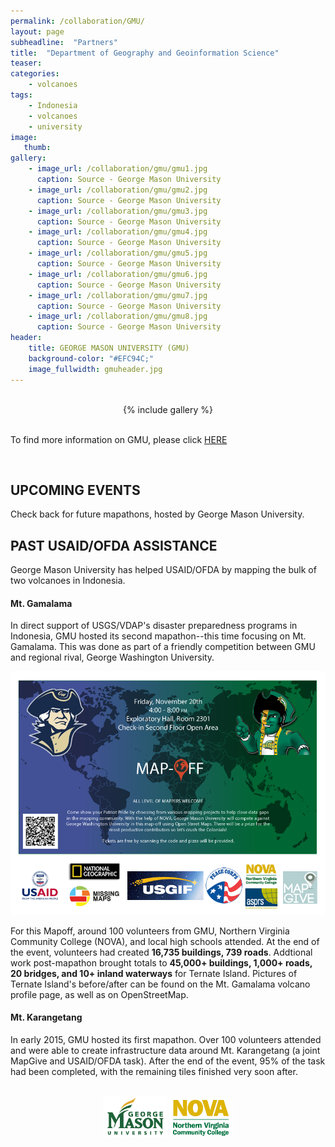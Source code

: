 ```yaml
---
permalink: /collaboration/GMU/
layout: page
subheadline:  "Partners"
title:  "Department of Geography and Geoinformation Science"
teaser: 
categories:
    - volcanoes
tags:
    - Indonesia
    - volcanoes
    - university
image:
   thumb:
gallery:
    - image_url: /collaboration/gmu/gmu1.jpg
      caption: Source - George Mason University
    - image_url: /collaboration/gmu/gmu2.jpg
      caption: Source - George Mason University
    - image_url: /collaboration/gmu/gmu3.jpg
      caption: Source - George Mason University
    - image_url: /collaboration/gmu/gmu4.jpg
      caption: Source - George Mason University
    - image_url: /collaboration/gmu/gmu5.jpg
      caption: Source - George Mason University
    - image_url: /collaboration/gmu/gmu6.jpg
      caption: Source - George Mason University
    - image_url: /collaboration/gmu/gmu7.jpg
      caption: Source - George Mason University
    - image_url: /collaboration/gmu/gmu8.jpg
      caption: Source - George Mason University
header:
    title: GEORGE MASON UNIVERSITY (GMU)
    background-color: "#EFC94C;"
    image_fullwidth: gmuheader.jpg
---
```


<br />

<center>
{% include gallery %}
</center>

<br />

To find more information on GMU, please click [HERE](https://cos.gmu.edu/ggs/)

<br />

## UPCOMING EVENTS
Check back for future mapathons, hosted by George Mason University.

## PAST USAID/OFDA ASSISTANCE
George Mason University has helped USAID/OFDA by mapping the bulk of two volcanoes in Indonesia. 

#### Mt. Gamalama
In direct support of USGS/VDAP's disaster preparedness programs in Indonesia, GMU hosted its second mapathon--this time focusing on Mt. Gamalama. This was done as part of a friendly competition between GMU and regional rival, George Washington University.

![](/images/collaboration/gmu/mapoff.png)

For this Mapoff, around 100 volunteers from GMU, Northern Virginia Community College (NOVA), and local high schools attended. At the end of the event, volunteers had created **16,735 buildings, 739 roads**. Addtional work post-mapathon brought totals to **45,000+ buildings, 1,000+ roads, 20 bridges, and 10+ inland waterways** for Ternate Island. Pictures of Ternate Island's before/after can be found on the Mt. Gamalama volcano profile page, as well as on OpenStreetMap. 

#### Mt. Karangetang
In early 2015, GMU hosted its first mapathon. Over 100 volunteers attended and were able to create infrastructure data around Mt. Karangetang (a joint MapGive and USAID/OFDA task). After the end of the event, 95% of the task had been completed, with the remaining tiles finished very soon after.

<br />

<center>
<img src="/images/logos/gmu.jpg" style="width: 20%; height: 20%"/>
<img src="/images/logos/nova.jpg" style="width: 20%; height: 20%"/>
</center>